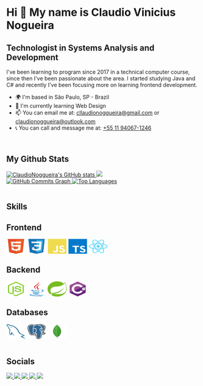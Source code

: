 Hi 👋 My name is Claudio Vinicius Nogueira
==========================================

Technologist in Systems Analysis and Development
------------------------------------------------

I've been learning to program since 2017 in a technical computer course, since then I've been passionate about the area. I started studying Java and C# and recently I've been focusing more on learning frontend development.

* 🌍  I'm based in São Paulo, SP - Brazil
* 🧠  I'm currently learning Web Design
* 📫  You can email me at: [cllaudionoggueira@gmail.com](mailto:cllaudionoggueira@gmail.com) or [claudionoggueira@outlook.com](mailto:claudionoggueira@outlook.com)
* 📞  You can call and message me at: [+55 11 94067-1246](https://api.whatsapp.com/send?phone=5511940671246&text=Contato%20-%20Claudio%20Vinicius%20Nogueira)

<br>

## My Github Stats

<div style="display: inline_block">
  <a href="http://www.github.com/ClaudioNoggueira" align="left">
    <img height="150rem" src="https://github-readme-stats.vercel.app/api?username=ClaudioNoggueira&show_icons=true&hide=contribs,issues&count_private=true&title_color=10b981&text_color=ffffff&icon_color=10b981&bg_color=1c1917&hide_border=true&show_icons=true" alt="ClaudioNoggueira's GitHub stats" />
  </a>

  <a href="http://www.github.com/ClaudioNoggueira" align="right">
    <img height="150rem" src="https://github-readme-streak-stats.herokuapp.com/?user=ClaudioNoggueira&stroke=ffffff&background=1c1917&ring=10b981&fire=10b981&currStreakNum=ffffff&currStreakLabel=10b981&sideNums=ffffff&sideLabels=ffffff&dates=ffffff&hide_border=true" />
  </a>
</div>

<div style="display: inline_block">
  <a href="http://www.github.com/ClaudioNoggueira">
    <img height="215rem" src="https://activity-graph.herokuapp.com/graph?username=ClaudioNoggueira&bg_color=1c1917&color=ffffff&line=10b981&point=ffffff&area_color=1c1917&area=true&hide_border=true&custom_title=GitHub%20Commits%20Graph" alt="GitHub Commits Graph" />
  </a>

  <a href="https://github.com/ClaudioNoggueira" align="right">
    <img height="215rem"  src="https://github-readme-stats.vercel.app/api/top-langs/?username=ClaudioNoggueira&langs_count=5&title_color=10b981&text_color=ffffff&icon_color=10b981&bg_color=1c1917&hide_border=true&locale=en&custom_title=Top%20%Languages" alt="Top Languages" />
  </a>
</div>
  
<br>
  
## Skills

Frontend
--------
<div style="display: inline_block">
  <img align="center" alt="Claudio-HTML" title="HTML5" height="40" width="50" src="https://raw.githubusercontent.com/devicons/devicon/master/icons/html5/html5-original.svg">
  <img align="center" alt="Claudio-CSS" title="CSS3"  height="40" width="50" src="https://raw.githubusercontent.com/devicons/devicon/master/icons/css3/css3-original.svg">  
  <img align="center" alt="Claudio-Js" title="Javascript" height="40" width="50" src="https://raw.githubusercontent.com/devicons/devicon/master/icons/javascript/javascript-plain.svg">
  <img align="center" alt="Claudio-Ts" title="Typescript" height="40" width="50" src="https://raw.githubusercontent.com/devicons/devicon/master/icons/typescript/typescript-plain.svg">
  <img align="center" alt="Claudio-ReactJS" title="ReactJS" height="40" width="50" src="https://github.com/devicons/devicon/blob/master/icons/react/react-original.svg">
</div>

Backend
-------
<div style="display: inline_block">
  <img align="center" alt="Claudio-NodeJS" title="NodeJS" height="40" width="50" src="https://raw.githubusercontent.com/devicons/devicon/master/icons/nodejs/nodejs-original.svg">
  <img align="center" alt="Claudio-Java" title="Java" height="40" width="50" src="https://raw.githubusercontent.com/devicons/devicon/master/icons/java/java-original.svg">
  <img align="center" alt="Claudio-Spring" title="Spring Boot" height="40" width="50" src="https://github.com/devicons/devicon/blob/master/icons/spring/spring-original.svg">
  <img align="center" alt="Claudio-Csharp" title="C#" height="40" width="50" src="https://raw.githubusercontent.com/devicons/devicon/master/icons/csharp/csharp-original.svg">
</div>

Databases
---------
<div style="display: inline_block">
  <img align="center" alt="Claudio-MySQL" title="MySQL" height="40" width="50" src="https://github.com/devicons/devicon/blob/master/icons/mysql/mysql-original.svg">
  <img align="center" alt="Claudio-PostgreSQL" title="PostgreSQL" height="40" width="50" src="https://github.com/devicons/devicon/blob/master/icons/postgresql/postgresql-original.svg">
  <img align="center" alt="Claudio-MongoDB" title="MongoDB" height="40" width="50" src="https://github.com/devicons/devicon/blob/master/icons/mongodb/mongodb-original.svg">
</div>

<br>
  
## Socials
 <div>
  <a href = "mailto:cllaudionoggueira@gmail.com">
    <img src="https://img.shields.io/badge/Gmail-D14836?style=for-the-badge&logo=gmail&logoColor=white" target="_blank">
  </a>
  <a href="mailto:claudionoggueira@gmail.com">
    <img src="https://img.shields.io/badge/Microsoft_Outlook-0078D4?style=for-the-badge&logo=microsoft-outlook&logoColor=white" target="_blank">
  </a>
  <a href= "https://api.whatsapp.com/send?phone=5511940671246&text=Contato%20-%20Claudio%20Vinicius%20Nogueira">
    <img src="https://img.shields.io/badge/WhatsApp-25D366?style=for-the-badge&logo=whatsapp&logoColor=white">
  </a>
  <a href="https://www.linkedin.com/in/claudio-vinicius-nogueira-3bb856145/" target="_blank">
    <img src="https://img.shields.io/badge/-LinkedIn-%230077B5?style=for-the-badge&logo=linkedin&logoColor=white" target="_blank">
  </a> 
  <a href="https://discord.com/users/ClaudioNogueira#7216" rel="noreferrer">
    <img src="https://img.shields.io/badge/Discord-7289DA?style=for-the-badge&logo=discord&logoColor=white" target="_blank">
  </a>
</div>
